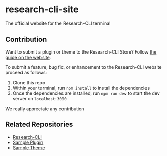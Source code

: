 # research-cli-site

The official website for the Research-CLI terminal

## Contribution

Want to submit a plugin or theme to the Research-CLI Store? Follow [the guide on the website](https://research-cli.is/store/submit).

To submit a feature, bug fix, or enhancement to the Research-CLI website proceed as follows:

1. Clone this repo
2. Within your terminal, run `npm install` to install the dependencies
3. Once the dependencies are installed, run `npm run dev` to start the dev server on `localhost:3000`

We really appreciate any contribution

## Related Repositories

- [Research-CLI](https://github.com/vercel/research-cli)
- [Sample Plugin](https://github.com/vercel/research-clipower)
- [Sample Theme](https://github.com/vercel/research-cliyellow)
